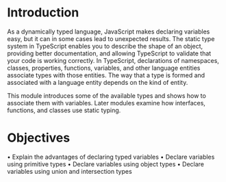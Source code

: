# Introduction
As a dynamically typed language, JavaScript makes declaring variables easy, but it can in some cases lead to unexpected results. The static type system in TypeScript enables you to describe the shape of an object, providing better documentation, and allowing TypeScript to validate that your code is working correctly. In TypeScript, declarations of namespaces, classes, properties, functions, variables, and other language entities associate types with those entities. The way that a type is formed and associated with a language entity depends on the kind of entity.

This module introduces some of the available types and shows how to associate them with variables. Later modules examine how interfaces, functions, and classes use static typing.



# Objectives
• Explain the advantages of declaring typed variables
• Declare variables using primitive types
• Declare variables using object types
• Declare variables using union and intersection types